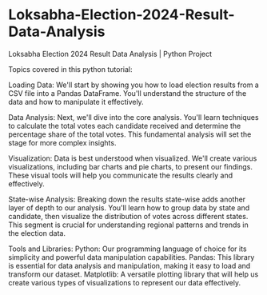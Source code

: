 # Loksabha-Election-2024-Result-Data-Analysis
Loksabha Election 2024 Result Data Analysis | Python Project

Topics covered in this python tutorial:

Loading Data: We'll start by showing you how to load election results from a CSV file into a Pandas DataFrame. You'll understand the structure of the data and how to manipulate it effectively.

Data Analysis: Next, we'll dive into the core analysis. You'll learn techniques to calculate the total votes each candidate received and determine the percentage share of the total votes. This fundamental analysis will set the stage for more complex insights.

Visualization: Data is best understood when visualized. We'll create various visualizations, including bar charts and pie charts, to present our findings. These visual tools will help you communicate the results clearly and effectively.

State-wise Analysis: Breaking down the results state-wise adds another layer of depth to our analysis. You'll learn how to group data by state and candidate, then visualize the distribution of votes across different states. This segment is crucial for understanding regional patterns and trends in the election data.

Tools and Libraries:
Python: Our programming language of choice for its simplicity and powerful data manipulation capabilities.
Pandas: This library is essential for data analysis and manipulation, making it easy to load and transform our dataset.
Matplotlib: A versatile plotting library that will help us create various types of visualizations to represent our data effectively.


